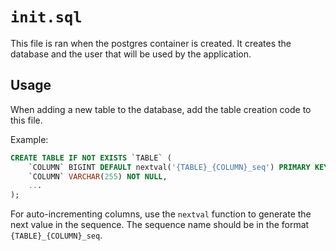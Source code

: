 # `init.sql`

This file is ran when the postgres container is created. It creates the database and the user that will be used by the application.

## Usage

When adding a new table to the database, add the table creation code to this file.

Example:

```sql
CREATE TABLE IF NOT EXISTS `TABLE` (
    `COLUMN` BIGINT DEFAULT nextval('{TABLE}_{COLUMN}_seq') PRIMARY KEY,
    `COLUMN` VARCHAR(255) NOT NULL,
    ...
);
```

For auto-incrementing columns, use the `nextval` function to generate the next value in the sequence. The sequence name should be in the format `{TABLE}_{COLUMN}_seq`.
